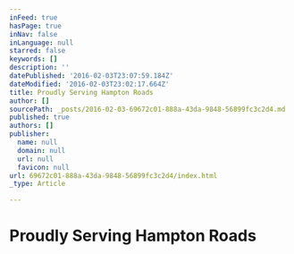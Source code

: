 ```yaml
---
inFeed: true
hasPage: true
inNav: false
inLanguage: null
starred: false
keywords: []
description: ''
datePublished: '2016-02-03T23:07:59.184Z'
dateModified: '2016-02-03T23:02:17.664Z'
title: Proudly Serving Hampton Roads
author: []
sourcePath: _posts/2016-02-03-69672c01-888a-43da-9848-56899fc3c2d4.md
published: true
authors: []
publisher:
  name: null
  domain: null
  url: null
  favicon: null
url: 69672c01-888a-43da-9848-56899fc3c2d4/index.html
_type: Article

---
```

# Proudly Serving Hampton Roads